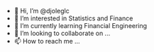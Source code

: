 - 👋 Hi, I’m @djoleglc
- 👀 I’m interested in Statistics and Finance
- 🌱 I’m currently learning Financial Engineering
- 💞️ I’m looking to collaborate on ...
- 📫 How to reach me ...

<!---
djoleglc/djoleglc is a ✨ special ✨ repository because its `README.md` (this file) appears on your GitHub profile.
You can click the Preview link to take a look at your changes.
--->
